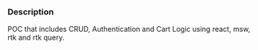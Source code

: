 

### Description

POC that includes CRUD, Authentication and  Cart Logic using react, msw, rtk and rtk query.


